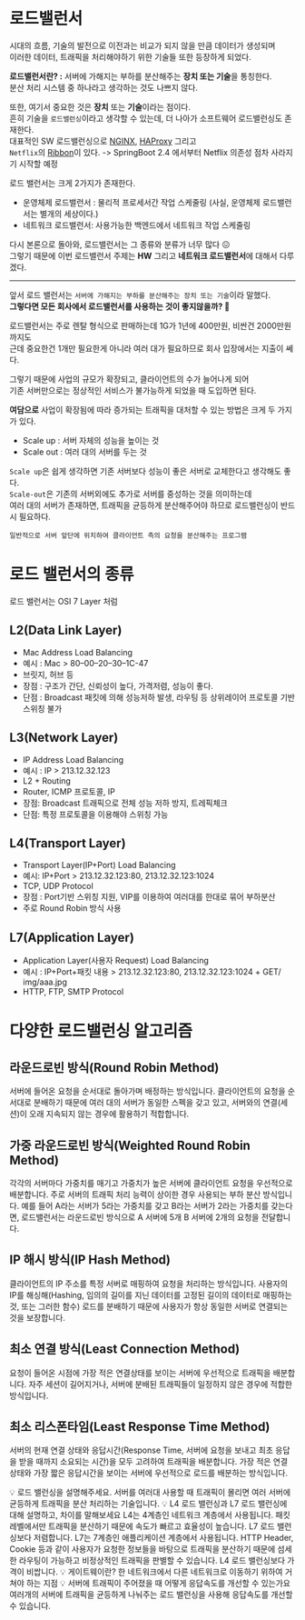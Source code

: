 # 로드밸런서     
시대의 흐름, 기술의 발전으로 이전과는 비교가 되지 않을 만큼 데이터가 생성되며     
이러한 데이터, 트래픽을 처리해야하기 위한 기술들 또한 등장하게 되었다.    
    
**로드밸런서란? :** 서버에 가해지는 부하를 분산해주는 **장치 또는 기술**을 통칭한다.     
분산 처리 시스템 중 하나라고 생각하는 것도 나쁘지 않다.        
   
또한, 여기서 중요한 것은 **장치** 또는 **기술**이라는 점이다.          
흔히 기술을 `로드밸런싱`이라고 생각할 수 있는데, 더 나아가 소프트웨어 로드밸런싱도 존재한다.      
대표적인 SW 로드밸런싱으로 [NGINX](https://ko.wikipedia.org/wiki/Nginx), [HAProxy](https://d2.naver.com/helloworld/284659) 그리고          
`Netflix`의 [Ribbon](https://github.com/Netflix/ribbon)이 있다. -> SpringBoot 2.4 에서부터 Netflix 의존성 점차 사라지기 시작할 예정         

로드 밸런서는 크게 2가지가 존재한다.   
     
- 운영체제 로드밸런서 : 물리적 프로세서간 작업 스케줄링 (사실, 운영체제 로드밸런서는 별개의 세상이다.)           
- 네트워크 로드밸런서: 사용가능한 백엔드에서 네트워크 작업 스케줄링  
         
다시 본론으로 돌아와, 로드밸런서는 그 종류와 분류가 너무 많다 😖        
그렇기 때문에 이번 로드밸런서 주제는 **HW** 그리고 **네트워크 로드밸런서**에 대해서 다루겠다.         
   
___  
   
앞서 로드 밸런서는 `서버에 가해지는 부하를 분산해주는 장치 또는 기술`이라 말했다.     
**그렇다면 모든 회사에서 로드밸런서를 사용하는 것이 좋지않을까? 🤔**            
   
로드밸런서는 주로 렌탈 형식으로 판매하는데 1G가 1년에 400만원, 비싼건 2000만원 까지도      
근데 중요한건 1개만 필요한게 아니라 여러 대가 필요하므로 회사 입장에서는 지출이 쎄다.       
      
그렇기 때문에 사업의 규모가 확장되고, 클라이언트의 수가 늘어나게 되어   
기존 서버만으로는 정상적인 서비스가 불가능하게 되었을 때 도입하면 된다.    
                    
**여담으로** 사업이 확장됨에 따라 증가되는 트래픽을 대처할 수 있는 방법은 크게 두 가지가 있다.  
      
* Scale up : 서버 자체의 성능을 높이는 것
* Scale out : 여러 대의 서버를 두는 것
         
`Scale up`은 쉽게 생각하면 기존 서버보다 성능이 좋은 서버로 교체한다고 생각해도 좋다.            
`Scale-out`은 기존의 서버외에도 추가로 서버를 중성하는 것을 의미하는데           
여러 대의 서버가 존재하면, 트래픽을 균등하게 분산해주어야 하므로 로드밸런싱이 반드시 필요하다.                  

   
```   
일반적으로 서버 앞단에 위치하여 클라이언트 측의 요청을 분산해주는 프로그램     
```  
         
# 로드 밸런서의 종류  
로드 밸런서는 OSI 7 Layer 처럼  
 
## L2(Data Link Layer)
- Mac Address Load Balancing
- 예시 : Mac > 80–00–20–30–1C-47
- 브릿지, 허브 등
- 장점 : 구조가 간단, 신뢰성이 높다, 가격저렴, 성능이 좋다.
- 단점 : Broadcast 패킷에 의해 성능저하 발생, 라우팅 등 상위레이어 프로토콜 기반 스위칭 불가
## L3(Network Layer)
- IP Address Load Balancing
- 예시 : IP > 213.12.32.123
- L2 + Routing
- Router, ICMP 프로토콜, IP
- 장점: Broadcast 트래픽으로 전체 성능 저하 방지, 트레픽체크
- 단점: 특정 프로토콜을 이용해야 스위칭 가능
## L4(Transport Layer)
- Transport Layer(IP+Port) Load Balancing
- 예시: IP+Port > 213.12.32.123:80, 213.12.32.123:1024
- TCP, UDP Protocol
- 장점 : Port기반 스위칭 지원, VIP를 이용하여 여러대를 한대로 묶어 부하분산
- 주로 Round Robin 방식 사용
## L7(Application Layer)
- Application Layer(사용자 Request) Load Balancing
- 예시 : IP+Port+패킷 내용 >
213.12.32.123:80, 213.12.32.123:1024 + GET/ img/aaa.jpg
- HTTP, FTP, SMTP Protocol

     
# 다양한 로드밸런싱 알고리즘
## 라운드로빈 방식(Round Robin Method)
서버에 들어온 요청을 순서대로 돌아가며 배정하는 방식입니다. 클라이언트의 요청을 순서대로 분배하기 때문에 여러 대의 서버가 동일한 스펙을 갖고 있고, 서버와의 연결(세션)이 오래 지속되지 않는 경우에 활용하기 적합합니다.

## 가중 라운드로빈 방식(Weighted Round Robin Method)
각각의 서버마다 가중치를 매기고 가중치가 높은 서버에 클라이언트 요청을 우선적으로 배분합니다. 주로 서버의 트래픽 처리 능력이 상이한 경우 사용되는 부하 분산 방식입니다. 예를 들어 A라는 서버가 5라는 가중치를 갖고 B라는 서버가 2라는 가중치를 갖는다면, 로드밸런서는 라운드로빈 방식으로 A 서버에 5개 B 서버에 2개의 요청을 전달합니다.

## IP 해시 방식(IP Hash Method)
클라이언트의 IP 주소를 특정 서버로 매핑하여 요청을 처리하는 방식입니다. 사용자의 IP를 해싱해(Hashing, 임의의 길이를 지닌 데이터를 고정된 길이의 데이터로 매핑하는 것, 또는 그러한 함수) 로드를 분배하기 때문에 사용자가 항상 동일한 서버로 연결되는 것을 보장합니다. 

## 최소 연결 방식(Least Connection Method)
요청이 들어온 시점에 가장 적은 연결상태를 보이는 서버에 우선적으로 트래픽을 배분합니다. 자주 세션이 길어지거나, 서버에 분배된 트래픽들이 일정하지 않은 경우에 적합한 방식입니다.

## 최소 리스폰타임(Least Response Time Method)
서버의 현재 연결 상태와 응답시간(Response Time, 서버에 요청을 보내고 최초 응답을 받을 때까지 소요되는 시간)을 모두 고려하여 트래픽을 배분합니다. 가장 적은 연결 상태와 가장 짧은 응답시간을 보이는 서버에 우선적으로 로드를 배분하는 방식입니다.





💡 로드 밸런싱을 설명해주세요.
서버를 여러대 사용할 때 트래픽이 몰리면 여러 서버에 균등하게 트래픽을 분산 처리하는 기술입니다.
💡 L4 로드 밸런싱과 L7 로드 밸런싱에 대해 설명하고, 차이를 말해보세요
L4는 4계층인 네트워크 계층에서 사용됩니다. 패킷 레벨에서만 트래픽을 분산하기 때문에 속도가 빠르고 효율성이 높습니다. L7 로드 밸런싱보다 저렴합니다.
L7는 7계층인 애플리케이션 계층에서 사용됩니다. HTTP Header, Cookie 등과 같이 사용자가 요청한 정보들을 바탕으로 트래픽을 분산하기 때문에 섬세한 라우팅이 가능하고 비정상적인 트래픽을 판별할 수 있습니다. L4 로드 밸런싱보다 가격이 비쌉니다.
💡 게이트웨이란?
한 네트워크에서 다른 네트워크로 이동하기 위하여 거쳐야 하는 지점
💡 서버에 트래픽이 주어졌을 때 어떻게 응답속도를 개선할 수 있는가요
여러개의 서버에 트래픽을 균등하게 나눠주는 로드 밸런싱을 사용해 응답속도를 개선할 수 있습니다.
